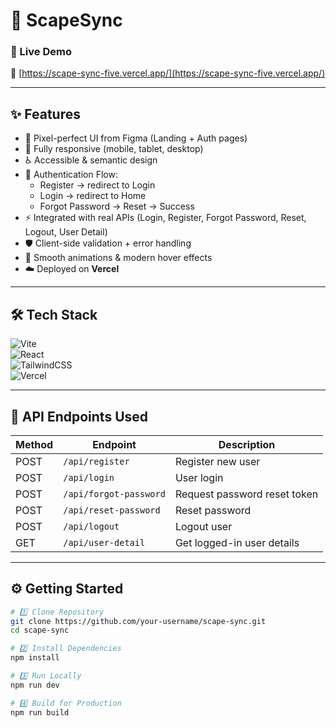 # 🌿 ScapeSync

### 🚀 Live Demo  
🔗 [https://scape-sync-five.vercel.app/](https://scape-sync-five.vercel.app/)

---

## ✨ Features
- 🎨 Pixel-perfect UI from Figma (Landing + Auth pages)  
- 📱 Fully responsive (mobile, tablet, desktop)  
- ♿ Accessible & semantic design  
- 🔐 Authentication Flow:
  - Register → redirect to Login
  - Login → redirect to Home
  - Forgot Password → Reset → Success
- ⚡ Integrated with real APIs (Login, Register, Forgot Password, Reset, Logout, User Detail)  
- 🛡️ Client-side validation + error handling  
- 🌈 Smooth animations & modern hover effects  
- ☁️ Deployed on **Vercel**  

---

## 🛠 Tech Stack

![Vite](https://img.shields.io/badge/Vite-646CFF?style=for-the-badge&logo=vite&logoColor=white)  
![React](https://img.shields.io/badge/React-61DAFB?style=for-the-badge&logo=react&logoColor=black)  
![TailwindCSS](https://img.shields.io/badge/TailwindCSS-06B6D4?style=for-the-badge&logo=tailwindcss&logoColor=white)  
![Vercel](https://img.shields.io/badge/Vercel-000000?style=for-the-badge&logo=vercel&logoColor=white)  

---

## 📡 API Endpoints Used

| Method | Endpoint | Description |
|--------|----------|-------------|
| POST   | `/api/register`       | Register new user |
| POST   | `/api/login`          | User login |
| POST   | `/api/forgot-password`| Request password reset token |
| POST   | `/api/reset-password` | Reset password |
| POST   | `/api/logout`         | Logout user |
| GET    | `/api/user-detail`    | Get logged-in user details |

---

## ⚙️ Getting Started

```bash
# 1️⃣ Clone Repository
git clone https://github.com/your-username/scape-sync.git
cd scape-sync

# 2️⃣ Install Dependencies
npm install

# 3️⃣ Run Locally
npm run dev

# 4️⃣ Build for Production
npm run build
